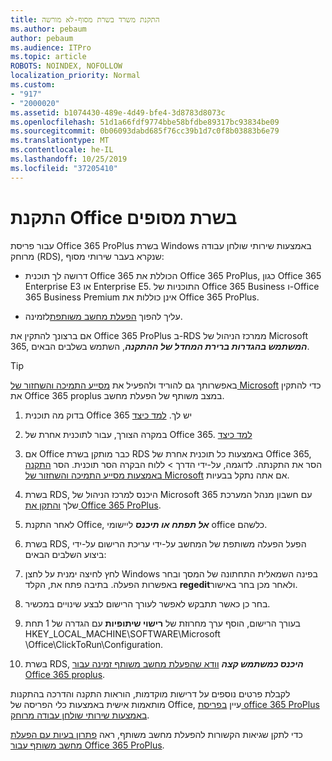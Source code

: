 ```yaml
---
title: התקנת משרד בשרת מסוף-לא מורשה
ms.author: pebaum
author: pebaum
ms.audience: ITPro
ms.topic: article
ROBOTS: NOINDEX, NOFOLLOW
localization_priority: Normal
ms.custom:
- "917"
- "2000020"
ms.assetid: b1074430-489e-4d49-bfe4-3d8783d8073c
ms.openlocfilehash: 51d1a66fdf9774bbe58bfdbe89317bc93834be09
ms.sourcegitcommit: 0b06093dabd685f76cc39b1d7c0f8b03883b6e79
ms.translationtype: MT
ms.contentlocale: he-IL
ms.lasthandoff: 10/25/2019
ms.locfileid: "37205410"
---
```

# <a name="installing-office-on-a-terminal-server"></a>התקנת Office בשרת מסופים

עבור פריסת Office 365 ProPlus בשרת Windows באמצעות שירותי שולחן עבודה מרוחק (RDS), שנקרא בעבר שירותי מסוף:
  
- דרושה לך תוכנית Office 365 הכוללת את Office 365 ProPlus, כגון Office 365 Enterprise E3 או Enterprise E5. התוכניות של Office 365 Business ו-Office 365 Business Premium אינן כוללות את Office 365 ProPlus.

- עליך להפוך [הפעלת מחשב משותפת](https://docs.microsoft.com/DeployOffice/overview-of-shared-computer-activation-for-office-365-proplus)לזמינה.

אם ברצונך להתקין את Office 365 ProPlus ב-RDS ממרכז הניהול של Microsoft 365, ***המשתמש בהגדרות ברירת המחדל של ההתקנה***, השתמש בשלבים הבאים.

> [!TIP]
> באפשרותך גם להוריד ולהפעיל את [מסייע התמיכה והשחזור של Microsoft](https://aka.ms/SaRA_OfficeSCA_M365Portal) כדי להתקין את Office 365 proplus במצב משותף של הפעלת מחשב.
  
1. בדוק מה תוכנית Office 365 יש לך. [למד כיצד](https://docs.microsoft.com/office365/admin/admin-overview/what-subscription-do-i-have)

2. במקרה הצורך, עבור לתוכנית אחרת של Office 365. [למד כיצד](https://docs.microsoft.com/office365/admin/subscriptions-and-billing/switch-to-a-different-plan)

3. אם Office כבר מותקן בשרת RDS באמצעות כל תוכנית אחרת של Office 365, הסר את התקנתה. לדוגמה, על-ידי הדרך \> ללוח הבקרה הסר תוכנית. הסר [התקנה באמצעות מסייע התמיכה והשחזור של Microsoft](https://aka.ms/SARA-OfficeUninstall-Alchemy) אם אתה נתקל בבעיות.

4. בשרת RDS, היכנס למרכז הניהול של Microsoft 365 עם חשבון מנהל המערכת שלך [והתקן את Office 365 ProPlus](https://portal.office.com/OLS/MySoftware.aspx).

5. לאחר התקנת Office, ***אל תפתח או תיכנס*** ליישומי office כלשהם.

6. בשרת RDS, הפעל הפעלה משותפת של המחשב על-ידי עריכת הרישום על-ידי ביצוע השלבים הבאים:

1. לחץ לחיצה ימנית על לחצן Windows בפינה השמאלית התחתונה של המסך ובחר באפשרות הפעלה. בתיבה פתח את, הקלד **regedit**ולאחר מכן בחר באישור.

2. בחר כן כאשר תתבקש לאפשר לעורך הרישום לבצע שינויים במכשיר.

3. בעורך הרישום, הוסף ערך מחרוזת של **רישוי שיתופיות** עם הגדרה של 1 תחת HKEY_LOCAL_MACHINE\SOFTWARE\Microsoft \Office\ClickToRun\Configuration.

7. בשרת RDS, ***היכנס כמשתמש קצה*** [וודא שהפעלת מחשב משותף זמינה עבור Office 365 proplus](https://docs.microsoft.com/DeployOffice/troubleshoot-issues-with-shared-computer-activation-for-office-365-proplus#verify-that-activation-for-office-365-proplus-succeeded).

לקבלת פרטים נוספים על דרישות מוקדמות, הוראות התקנה והדרכה בהתקנות מותאמות אישית באמצעות כלי הפריסה של Office, עיין [בפריסת office 365 ProPlus באמצעות שירותי שולחן עבודה מרוחק](https://docs.microsoft.com/DeployOffice/deploy-office-365-proplus-by-using-remote-desktop-services).
  
כדי לתקן שגיאות הקשורות להפעלת מחשב משותף, ראה [פתרון בעיות עם הפעלת מחשב משותף עבור Office 365 ProPlus](https://docs.microsoft.com/DeployOffice/troubleshoot-issues-with-shared-computer-activation-for-office-365-proplus).
  